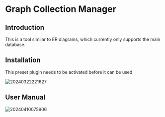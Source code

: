 # Graph Collection Manager

<PluginInfo name="graph-collection-manager"></PluginInfo>

## Introduction

This is a tool similar to ER diagrams, which currently only supports the main database.

## Installation

This preset plugin needs to be activated before it can be used.

![20240322221627](https://nocobase-docs.oss-cn-beijing.aliyuncs.com/20240322221627.png)

## User Manual

![20240410075906](https://nocobase-docs.oss-cn-beijing.aliyuncs.com/20240410075906.png)